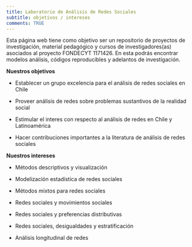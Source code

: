 ```yaml
---
title: Laboratorio de Análisis de Redes Sociales 
subtitle: objetivos / intereses 
comments: TRUE
---
```



Esta página web tiene como objetivo ser un repositorio de proyectos de investigación, material pedagógico y cursos de investigadores(as) asociados al proyecto FONDECYT 1171426. En esta podrás encontrar modelos análisis, códigos reproducibles y adelantos de investigación. 



**Nuestros objetivos** 

- Establecer un grupo excelencia para el análisis de redes sociales en Chile

- Proveer análisis de redes sobre problemas sustantivos de la realidad social

- Estimular el interes con respecto al análisis de redes en Chile y Latinoamérica

- Hacer contribuciones importantes a la literatura de análisis de redes sociales



**Nuestros intereses**

- Métodos descriptivos y visualización

- Modelización estadística de redes sociales

- Métodos mixtos para redes sociales

- Redes sociales y movimientos sociales

- Redes sociales y preferencias distributivas

- Redes sociales, desigualdades y estratificación

- Análisis longitudinal de redes

